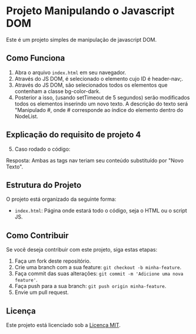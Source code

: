 # Projeto Manipulando o Javascript DOM

Este é um projeto simples de manipulação de javascript DOM.

## Como Funciona

1. Abra o arquivo `index.html` em seu navegador.
2. Através do JS DOM, é selecionado o elemento cujo ID é header-nav;.
3. Através do JS DOM, são selecionados todos os elementos que contenham a classe bg-color-dark. 
  1. Posterior a isso, (usando setTimeout de 5 segundos) serão modificados todos os elementos inserindo um novo texto. A descrição do texto será "Manipulado #, onde # corresponde ao índice do elemento dentro do NodeList.


## Explicação do requisito de projeto 4

5. Caso rodado o código:
<script>
  let navs = document.querySelectorAll('nav');
    for(let k=0;k<navs.length;k++) {
      navs[k].innerHTML = "Novo texto";
    }
</script>
Resposta: Ambas as tags nav teriam seu conteúdo substituído por "Novo Texto".


## Estrutura do Projeto

O projeto está organizado da seguinte forma:

- `index.html`: Página onde estará todo o código, seja o HTML ou o script JS.

## Como Contribuir

Se você deseja contribuir com este projeto, siga estas etapas:

1. Faça um fork deste repositório.
2. Crie uma branch com a sua feature: `git checkout -b minha-feature`.
3. Faça commit das suas alterações: `git commit -m 'Adicione uma nova feature'`.
4. Faça push para a sua branch: `git push origin minha-feature`.
5. Envie um pull request.

## Licença

Este projeto está licenciado sob a [Licença MIT](LICENSE).